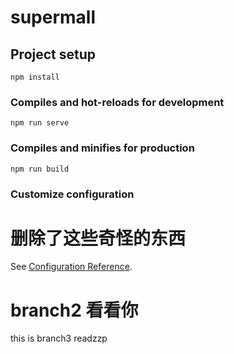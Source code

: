 # supermall

## Project setup
```
npm install
```

### Compiles and hot-reloads for development
```
npm run serve
```

### Compiles and minifies for production
```
npm run build
```

### Customize configuration


删除了这些奇怪的东西
=======
See [Configuration Reference](https://cli.vuejs.org/config/).

branch2 看看你
=======

this is branch3
readzzp
